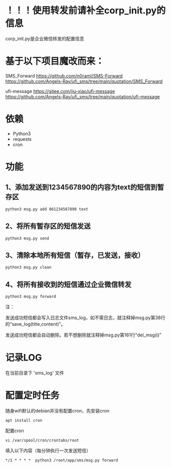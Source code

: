 # ！！！使用转发前请补全corp_init.py的信息
corp_init.py是企业微信转发的配置信息

# 基于以下项目魔改而来：
SMS_Forward https://github.com/n0raml/SMS-Forward https://github.com/Angels-Ray/ufi_sms/tree/main/quotation/SMS_Forward

ufi-message https://gitee.com/jiu-xiao/ufi-message https://github.com/Angels-Ray/ufi_sms/tree/main/quotation/ufi-message

# 依赖
- Python3
- requests
- cron

# 功能
## 1、添加发送到1234567890的内容为text的短信到暂存区
    python3 msg.py add 861234567890 text

## 2、将所有暂存区的短信发送
    python3 msg.py send

## 3、清除本地所有短信（暂存，已发送，接收）
    python3 msg.py clean

## 4、将所有接收到的短信通过企业微信转发
    python3 msg.py forward


注：

发送成功短信都会写入日志文件sms_log，如不需日志，就注释掉msg.py第38行的“save_log(title,content)”。

发送成功短信都会自动删除。若不想删除就注释掉msg.py第161行“del_msg(i)”

# 记录LOG
在当前目录下 'sms_log' 文件

# 配置定时任务
随身wifi默认的debian并没有配置cron，先安装cron

    apt install cron

配置cron

    vi /var/spool/cron/crontabs/root
填入以下内容（每分钟执行一次发送短信）

    */1 * * * *  python3 /root/app/sms/msg.py forward



